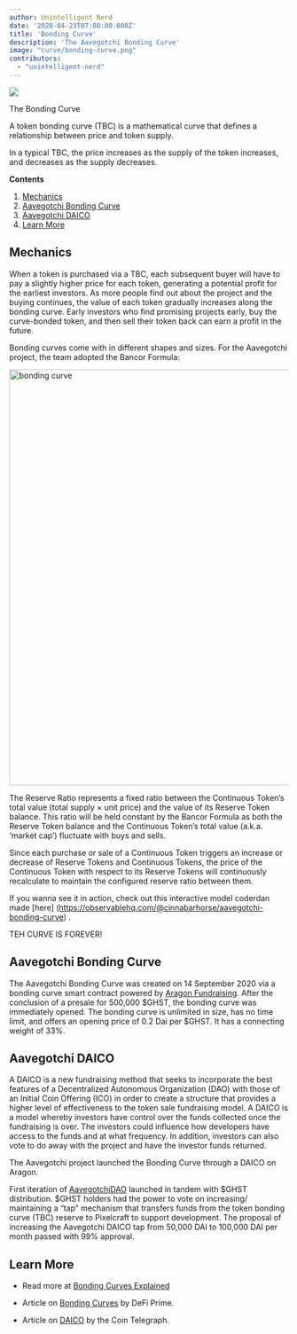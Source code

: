 ```yaml
---
author: Unintelligent Nerd
date: '2020-04-23T07:00:00.000Z'
title: 'Bonding Curve'
description: 'The Aavegotchi Bonding Curve'
image: "curve/bonding-curve.png"
contributors:
  - "unintelligent-nerd"
---
```



<div class="headerImageContainer">
<img class="headerImage" src="/curve/bonding-curve.png">
<p class="headerImageText">The Bonding Curve</p>
</div>

A token bonding curve (TBC) is a mathematical curve that defines a relationship between price and token supply.

In a typical TBC, the price increases as the supply of the token increases, and decreases as the supply decreases. 

<div class="contentsBox">

**Contents**

<ol>
<li><a href=#mechanics>Mechanics</a></li>
<li><a href=#aavegotchi-bonding-curve>Aavegotchi Bonding Curve</a></li>
<li><a href=#aavegotchi-daico>Aavegotchi DAICO</a></li>
<li><a href=#learn-more>Learn More</a></li>
</ol>

</div>

## Mechanics

When a token is purchased via a TBC, each subsequent buyer will have to pay a slightly higher price for each token, generating a potential profit for the earliest investors. As more people find out about the project and the buying continues, the value of each token gradually increases along the bonding curve. Early investors who find promising projects early, buy the curve-bonded token, and then sell their token back can earn a profit in the future.

Bonding curves come with in different shapes and sizes. For the Aavegotchi project, the team adopted the Bancor Formula:

<img src = "/curve/reserve-ratio.png" alt = "bonding curve" width = "750" />

The Reserve Ratio represents a fixed ratio between the Continuous Token’s total value (total supply × unit price) and the value of its Reserve Token balance. This ratio will be held constant by the Bancor Formula as both the Reserve Token balance and the Continuous Token’s total value (a.k.a. ‘market cap’) fluctuate with buys and sells.

Since each purchase or sale of a Continuous Token triggers an increase or decrease of Reserve Tokens and Continuous Tokens, the price of the Continuous Token with respect to its Reserve Tokens will continuously recalculate to maintain the configured reserve ratio between them.

If you wanna see it in action, check out this interactive model coderdan made \[here\] (https://observablehq.com/@cinnabarhorse/aavegotchi-bonding-curve) .

TEH CURVE IS FOREVER!

## Aavegotchi Bonding Curve
The Aavegotchi Bonding Curve was created on 14 September 2020 via a bonding curve smart contract powered by [Aragon Fundraising](https://fundraising.aragon.black/). After the conclusion of a presale for 500,000 $GHST, the bonding curve was immediately opened. The bonding curve is unlimited in size, has no time limit, and offers an opening price of 0.2 Dai per $GHST. It has a connecting weight of 33%.

## Aavegotchi DAICO
A DAICO is a new fundraising method that seeks to incorporate the best features of a Decentralized Autonomous Organization (DAO) with those of an Initial Coin Offering (ICO) in order to create a structure that provides a higher level of effectiveness to the token sale fundraising model. A DAICO is a model whereby investors have control over the funds collected once the fundraising is over. The investors could influence how developers have access to the funds and at what frequency. In addition, investors can also vote to do away with the project and have the investor funds returned.

The Aavegotchi project launched the Bonding Curve through a DAICO on Aragon.

First iteration of [AavegotchiDAO](https://aavegotchi.com/curve) launched in tandem with $GHST distribution. $GHST holders had the power to vote on increasing/ maintaining a “tap” mechanism that transfers funds from the token bonding curve (TBC) reserve to Pixelcraft to support development. The proposal of increasing the Aavegotchi DAICO tap from 50,000 DAI to 100,000 DAI per month passed with 99% approval.


## Learn More



* Read more at [Bonding Curves Explained](https://yos.io/2018/11/10/bonding-curves/)

* Article on [Bonding Curves](https://defiprime.com/bonding-curve-explained) by DeFi Prime.

* Article on [DAICO](https://cointelegraph.com/explained/what-is-a-daico-explained) by the Coin Telegraph.